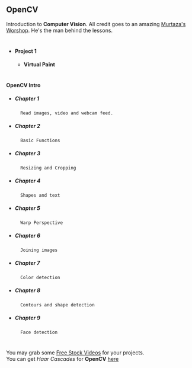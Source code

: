 ## OpenCV
Introduction to **Computer Vision**.
All credit goes to an amazing [Murtaza's Worshop](https://www.instagram.com/murtazasworkshop/). He's the man behind the lessons. 
#
 - #### Project 1
    - **Virtual Paint**
 #
 #### OpenCV Intro
   - ##### Chapter 1
           Read images, video and webcam feed.
   - ##### Chapter 2
           Basic Functions
   - ##### Chapter 3
           Resizing and Cropping
   - ##### Chapter 4
           Shapes and text
   - ##### Chapter 5
           Warp Perspective
   - ##### Chapter 6
           Joining images
   - ##### Chapter 7
           Color detection
   - ##### Chapter 8
           Contours and shape detection
   - ##### Chapter 9
           Face detection
#
You may grab some [Free Stock Videos](https://www.pexels.com/videos/) for your projects.  
You can get *Haar Cascades* for **OpenCV** [here](https://github.com/opencv/opencv/tree/master/data/haarcascades) 
